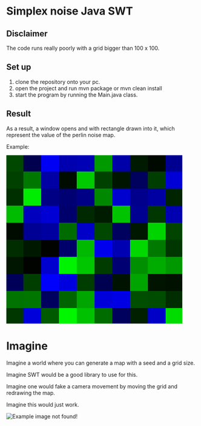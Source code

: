 # Simplex noise Java SWT

## Disclaimer

The code runs really poorly with a grid bigger than 100 x 100.

## Set up

1. clone the repository onto your pc.
2. open the project and run mvn package or mvn clean install
3. start the program by running the Main.java class.

## Result

As a result, a window opens and with rectangle drawn into it, which represent the value of the perlin noise map.

Example:

![Example image not found!](./top/src/main/resources/images/example_result.png)

# Imagine

Imagine a world where you can generate a map with a seed and a grid size.

Imagine SWT would be a good library to use for this.

Imagine one would fake a camera movement by moving the grid and redrawing the map.

Imagine this would just work.

![Example image not found!](https://github.com/BusinessTable/Perlins-Noise-Java-SWT/blob/main/top/src/main/resources/images/Map.gif)
